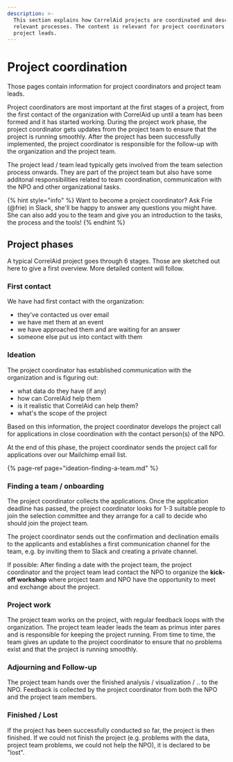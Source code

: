 ```yaml
---
description: >-
  This section explains how CorrelAid projects are coordinated and describes the
  relevant processes. The content is relevant for project coordinators and
  project leads.
---
```


# Project coordination

Those pages contain information for project coordinators and project team leads. 

Project coordinators are most important at the first stages of a project, from the first contact of the organization with CorrelAid up until a team has been formed and it has started working. During the project work phase, the project coordinator gets updates from the project team to ensure that the project is running smoothly. After the project has been successfully implemented, the project coordinator is responsible for the follow-up with the organization and the project team.

The project lead / team lead typically gets involved from the team selection process onwards. They are part of the project team but also have some additonal responsibilities related to team coordination, communication with the NPO and other organizational tasks.

{% hint style="info" %}
Want to become a project coordinator? Ask Frie \(@frie\) in Slack, she'll be happy to answer any questions you might have. She can also add you to the team and give you an introduction to the tasks, the process and the tools! 
{% endhint %}

## Project phases

A typical CorrelAid project goes through 6 stages. Those are sketched out here to give a first overview. More detailed content will follow. 

### First contact

We have had first contact with the organization:

* they've contacted us over email
* we have met them at an event
* we have approached them and are waiting for an answer
* someone else put us into contact with them

### Ideation

The project coordinator has established communication with the organization and is figuring out:

* what data do they have \(if any\)
* how can CorrelAid help them 
* is it realistic that CorrelAid can help them?
* what's the scope of the project 

Based on this information, the project coordinator develops the project call for applications in close coordination with the contact person\(s\) of the NPO.

At the end of this phase, the project coordinator sends the project call for applications over our Mailchimp email list.

{% page-ref page="ideation-finding-a-team.md" %}

### Finding a team / onboarding

The project coordinator collects the applications. Once the application deadline has passed, the project coordinator looks for 1-3 suitable people to join the selection committee and they arrange for a call to decide who should join the project team.

The project coordinator sends out the confirmation and declination emails to the applicants and establishes a first communication channel for the team, e.g. by inviting them to Slack and creating a private channel. 

If possible: After finding a date with the project team, the project coordinator and the project team lead contact the NPO to organize the **kick-off workshop** where project team and NPO have the opportunity to meet and exchange about the project. 

### Project work 

The project team works on the project, with regular feedback loops with the organization. The project team leader leads the team as primus inter pares and is responsible for keeping the project running. From time to time, the team gives an update to the project coordinator to ensure that no problems exist and that the project is running smoothly. 

### Adjourning and Follow-up 

The project team hands over the finished analysis / visualization / .. to the NPO. Feedback is collected by the project coordinator from both the NPO and the project team members. 

### Finished / Lost 

If the project has been successfully conducted so far, the project is then finished. If we could not finish the project \(e.g. problems with the data, project team problems, we could not help the NPO\), it is declared to be "lost". 

